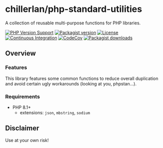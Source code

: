 # chillerlan/php-standard-utilities

A collection of reusable multi-purpose functions for PHP libraries.

[![PHP Version Support][php-badge]][php]
[![Packagist version][packagist-badge]][packagist]
[![License][license-badge]][license]
[![Continuous Integration][gh-action-badge]][gh-action]
[![CodeCov][coverage-badge]][coverage]
[![Packagist downloads][downloads-badge]][downloads]

[php-badge]: https://img.shields.io/packagist/php-v/chillerlan/php-standard-utilities?logo=php&color=8892BF&logoColor=fff
[php]: https://www.php.net/supported-versions.php
[packagist-badge]: https://img.shields.io/packagist/v/chillerlan/php-standard-utilities.svg?logo=packagist&logoColor=fff
[packagist]: https://packagist.org/packages/chillerlan/php-standard-utilities
[license-badge]: https://img.shields.io/github/license/chillerlan/php-standard-utilities
[license]: https://github.com/chillerlan/php-standard-utilities/blob/main/LICENSE
[gh-action-badge]: https://img.shields.io/github/actions/workflow/status/chillerlan/php-standard-utilities/ci.yml?branch=main&logo=github&logoColor=fff
[gh-action]: https://github.com/chillerlan/php-standard-utilities/actions/workflows/ci.yml?query=branch%3Amain
[coverage-badge]: https://img.shields.io/codecov/c/github/chillerlan/php-standard-utilities.svg?logo=codecov&logoColor=fff
[coverage]: https://codecov.io/github/chillerlan/php-standard-utilities
[downloads-badge]: https://img.shields.io/packagist/dt/chillerlan/php-standard-utilities.svg?logo=packagist&logoColor=fff
[downloads]: https://packagist.org/packages/chillerlan/php-standard-utilities/stats

## Overview

### Features

This library features some common functions to reduce overall duplication and avoid certain ugly workarounds (looking at you, phpstan...).


### Requirements

- PHP 8.1+
	- extensions: `json`, `mbstring`, `sodium`

## Disclaimer

Use at your own risk!
